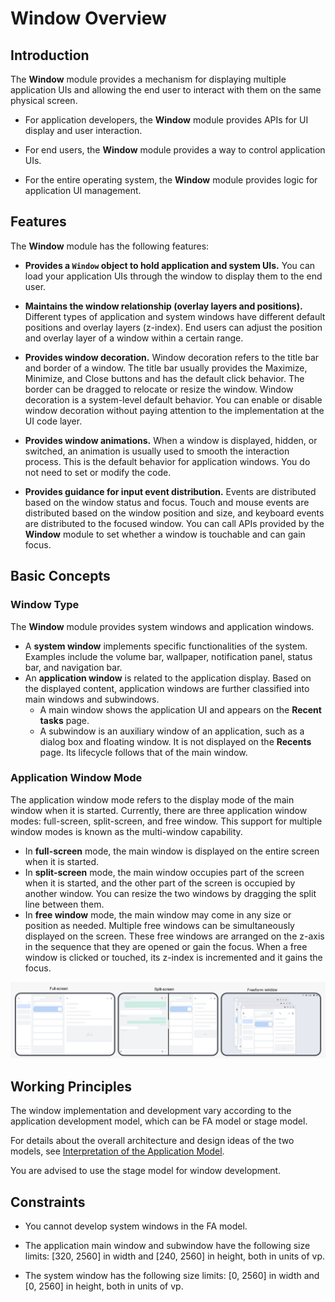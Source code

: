 # Window Overview


## Introduction

The **Window** module provides a mechanism for displaying multiple application UIs and allowing the end user to interact with them on the same physical screen.

- For application developers, the **Window** module provides APIs for UI display and user interaction.

- For end users, the **Window** module provides a way to control application UIs.

- For the entire operating system, the **Window** module provides logic for application UI management.


## Features

The **Window** module has the following features:

-  **Provides a `Window` object to hold application and system UIs.** You can load your application UIs through the window to display them to the end user.

-  **Maintains the window relationship (overlay layers and positions).** Different types of application and system windows have different default positions and overlay layers (z-index). End users can adjust the position and overlay layer of a window within a certain range.

-  **Provides window decoration.** Window decoration refers to the title bar and border of a window. The title bar usually provides the Maximize, Minimize, and Close buttons and has the default click behavior. The border can be dragged to relocate or resize the window. Window decoration is a system-level default behavior. You can enable or disable window decoration without paying attention to the implementation at the UI code layer.

-  **Provides window animations.** When a window is displayed, hidden, or switched, an animation is usually used to smooth the interaction process. This is the default behavior for application windows. You do not need to set or modify the code.

-  **Provides guidance for input event distribution.** Events are distributed based on the window status and focus. Touch and mouse events are distributed based on the window position and size, and keyboard events are distributed to the focused window. You can call APIs provided by the **Window** module to set whether a window is touchable and can gain focus.


## Basic Concepts


### Window Type

The **Window** module provides system windows and application windows.
- A **system window** implements specific functionalities of the system. Examples include the volume bar, wallpaper, notification panel, status bar, and navigation bar.
- An **application window** is related to the application display. Based on the displayed content, application windows are further classified into main windows and subwindows.
  - A main window shows the application UI and appears on the **Recent tasks** page.
  - A subwindow is an auxiliary window of an application, such as a dialog box and floating window. It is not displayed on the **Recents** page. Its lifecycle follows that of the main window.




### Application Window Mode

The application window mode refers to the display mode of the main window when it is started. Currently, there are three application window modes: full-screen, split-screen, and free window. This support for multiple window modes is known as the multi-window capability.


-  In **full-screen** mode, the main window is displayed on the entire screen when it is started.
-  In **split-screen** mode, the main window occupies part of the screen when it is started, and the other part of the screen is occupied by another window. You can resize the two windows by dragging the split line between them.
-  In **free window** mode, the main window may come in any size or position as needed. Multiple free windows can be simultaneously displayed on the screen. These free windows are arranged on the z-axis in the sequence that they are opened or gain the focus. When a free window is clicked or touched, its z-index is incremented and it gains the focus.


![windowMode](figures/windowMode.png)


## Working Principles

The window implementation and development vary according to the application development model, which can be FA model or stage model.

For details about the overall architecture and design ideas of the two models, see [Interpretation of the Application Model](../application-models/application-model-description.md).

You are advised to use the stage model for window development.


## Constraints

-  You cannot develop system windows in the FA model.

-  The application main window and subwindow have the following size limits: [320, 2560] in width and [240, 2560] in height, both in units of vp.

-  The system window has the following size limits: [0, 2560] in width and [0, 2560] in height, both in units of vp.
